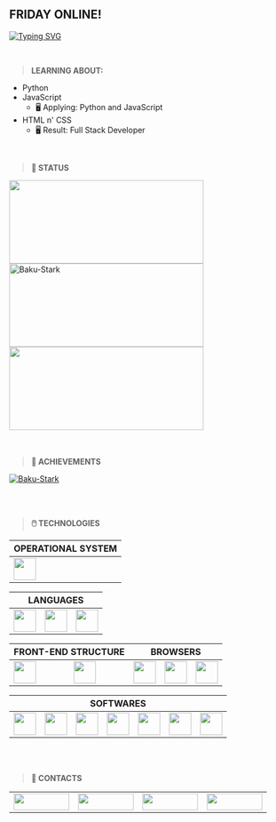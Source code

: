 ## FRIDAY ONLINE!

[![Typing SVG](https://readme-typing-svg.herokuapp.com?font=Kanit&multiline=true&height=75&lines=%22A+imagina%C3%A7%C3%A3o+%C3%A9+mais+importante+que+;o+conhecimento.%22;---+Albert+Einstein)](https://git.io/typing-svg)

<br>

> **LEARNING ABOUT:**
* Python
* JavaScript
  * 🖥️ Applying: Python and JavaScript
* HTML n' CSS  
  * 🖥️ Result: Full Stack Developer

<br>

> **📝 STATUS**
<div align="left">
  <a href="https://github.com/Baku-Stark">
    <img height="150em" width="350em" src="https://github-readme-stats.vercel.app/api?username=Baku-Stark&show_icons=true&theme=tokyonight&include_all_commits=true&count_private=true" />
  </a>
  <br>
  <a href="http://www.github.com/Baku-Stark">
    <img height="150em" width="350em" src="https://github-readme-streak-stats.herokuapp.com/?user=Baku-Stark&theme=tokyonight" alt="Baku-Stark" />
  </a>
  <br>
  <a href="https://github.com/Baku-Stark">
    <img height="150em" width="350em" src="https://github-readme-stats.vercel.app/api/top-langs/?username=Baku-Stark&layout=compact&langs_count=7&theme=tokyonight" />
  </a>
</div>

<br>
<br>

> **🏅 ACHIEVEMENTS**
<p align="left"> <a href="https://github.com/ryo-ma/github-profile-trophy"><img src="https://github-profile-trophy.vercel.app/?username=Baku-Stark" alt="Baku-Stark" /></a> </p>

<br>
<br>

> **🖱️ TECHNOLOGIES**
<div align="center">
  <table>
    <thead>
      <tr>
        <th colspan="1">OPERATIONAL SYSTEM</th>
      </tr>
    </thead>
    <tr>
      <td>
        <img height=40 src="https://cdn.jsdelivr.net/gh/devicons/devicon/icons/windows8/windows8-original.svg" />
      </td>
    </tr>
  </table>
  <table>
    <thead>
      <tr>
        <th colspan="3">LANGUAGES</th>
      </tr>
    </thead>
    <tr>
      <td> 
        <img height=40 src="https://cdn.jsdelivr.net/gh/devicons/devicon/icons/javascript/javascript-plain.svg"/> 
      </td>
      <td> 
        <img height=40 src="https://cdn.jsdelivr.net/gh/devicons/devicon/icons/markdown/markdown-original.svg"/> 
      </td>
      <td> 
        <img height=40 src="https://cdn.jsdelivr.net/gh/devicons/devicon/icons/python/python-original.svg"/> 
      </td>
    </tr>
  </table>
  <table>
    <thead>
      <tr>
        <th colspan="2">FRONT-END STRUCTURE</th>
        <th colspan="3">BROWSERS</th>
      </tr>
    </thead>
    <tr>
      <td> 
        <img height=40 src="https://cdn.jsdelivr.net/gh/devicons/devicon/icons/css3/css3-original.svg"/>
      </td>
      <td> 
        <img height=40 src="https://cdn.jsdelivr.net/gh/devicons/devicon/icons/html5/html5-original.svg"/> 
      </td>
      <!--TABELA BROWSERS-->
      <td>
        <img height=40 src="https://cdn.jsdelivr.net/gh/devicons/devicon/icons/ie10/ie10-original.svg" />
      </td>
      <td>
        <img height=40 src="https://cdn.jsdelivr.net/gh/devicons/devicon/icons/chrome/chrome-plain.svg" />
      </td>
      <td>
        <img height=40 src="https://cdn.jsdelivr.net/gh/devicons/devicon/icons/firefox/firefox-plain.svg" />
      </td>
    </tr>
  </table>
  <table>
    <thead>
      <tr>
        <th colspan="7">SOFTWARES</th>
      </tr>
    </thead>
    <tr>
      <td>
        <img height=40 src="https://cdn.jsdelivr.net/gh/devicons/devicon/icons/nodejs/nodejs-original.svg" />
      </td>
      <td>
        <img height=40 src="https://cdn.jsdelivr.net/gh/devicons/devicon/icons/vscode/vscode-original.svg" />
      </td>
      <td>
        <img height=40 src="https://cdn.jsdelivr.net/gh/devicons/devicon/icons/visualstudio/visualstudio-plain.svg" />
      </td>
      <td>
        <img height=40 src="https://cdn.jsdelivr.net/gh/devicons/devicon/icons/pycharm/pycharm-original.svg" />
      </td>
      <td>
        <img height=40 src="https://cdn.jsdelivr.net/gh/devicons/devicon/icons/github/github-original-wordmark.svg" />
      </td>
      <td>
        <img height=40 src="https://cdn.jsdelivr.net/gh/devicons/devicon/icons/git/git-original.svg" />
      </td>
      <td>
        <img height=40 src="https://cdn.jsdelivr.net/gh/devicons/devicon/icons/gimp/gimp-plain-wordmark.svg" />
      </td>
    </tr>
  </table>
</div>

<br>
<br>

> **📱 CONTACTS**
<div align="center">
  <table>
    <tr>
      <td>
        <a href="https://twitter.com/Walleemc2"><img src="https://img.shields.io/badge/Twitter-1DA1F2?style=for-the-badge&logo=twitter&logoColor=FFFFFF&color=111111" height="30" width="100"/></a>
      </td>
      <td>
        <a href="https://www.linkedin.com/in/wallace-freitas-92a2061b6/"><img src="https://img.shields.io/badge/LinkedIn-0077B5?style=for-the-badge&logo=linkedin&logoColor=FFFFFF&color=111111" height="30" width="100"/></a>
      </td>
      <td>
        <a href="https://instagram.com/wallace_emc2"><img src="https://img.shields.io/badge/-Instagram-6610F2?style=for-the-badge&logo=Instagram&logoColor=FFFFFF&color=111111" height="30" width="100"/></a>
      </td>
      <td>
        <a href="https://www.reddit.com/user/StarkBakuha"><img src="https://img.shields.io/badge/Reddit-FF4500?style=for-the-badge&logo=reddit&logoColor=FFFFFF&color=111111" height="30" width="100"/></a>
      </td>
    </tr>
  </table>
</div>
